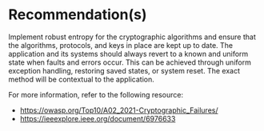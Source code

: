 # Recommendation(s)

Implement robust entropy for the cryptographic algorithms and ensure that the algorithms, protocols, and keys in place are kept up to date. The application and its systems should always revert to a known and uniform state when faults and errors occur. This can be achieved through uniform exception handling, restoring saved states, or system reset. The exact method will be contextual to the application.

For more information, refer to the following resource:

- <https://owasp.org/Top10/A02_2021-Cryptographic_Failures/>
- <https://ieeexplore.ieee.org/document/6976633>
